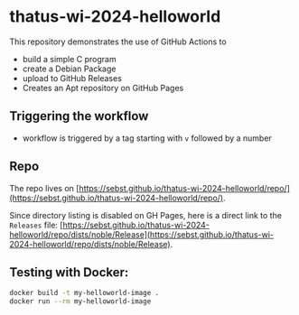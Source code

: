 # thatus-wi-2024-helloworld

This repository demonstrates the use of GitHub Actions to
- build a simple C program
- create a Debian Package
- upload to GitHub Releases
- Creates an Apt repository on GitHub Pages


## Triggering the workflow
- workflow is triggered by a tag starting with `v` followed by a number

## Repo 
The repo lives on [https://sebst.github.io/thatus-wi-2024-helloworld/repo/](https://sebst.github.io/thatus-wi-2024-helloworld/repo/).

Since directory listing is disabled on GH Pages, here is a direct link to the `Releases` file: [https://sebst.github.io/thatus-wi-2024-helloworld/repo/dists/noble/Release](https://sebst.github.io/thatus-wi-2024-helloworld/repo/dists/noble/Release).

## Testing with Docker:

```bash
docker build -t my-helloworld-image .
docker run --rm my-helloworld-image 
```


